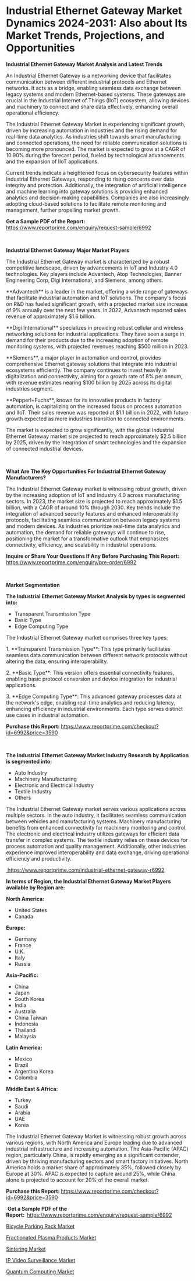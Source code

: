 <p><h1>Industrial Ethernet Gateway Market Dynamics 2024-2031: Also about Its Market Trends, Projections, and Opportunities</h1></p><p><strong>Industrial Ethernet Gateway Market Analysis and Latest Trends</strong></p>
<p><p>An Industrial Ethernet Gateway is a networking device that facilitates communication between different industrial protocols and Ethernet networks. It acts as a bridge, enabling seamless data exchange between legacy systems and modern Ethernet-based systems. These gateways are crucial in the Industrial Internet of Things (IIoT) ecosystem, allowing devices and machinery to connect and share data effectively, enhancing overall operational efficiency.</p><p>The Industrial Ethernet Gateway Market is experiencing significant growth, driven by increasing automation in industries and the rising demand for real-time data analytics. As industries shift towards smart manufacturing and connected operations, the need for reliable communication solutions is becoming more pronounced. The market is expected to grow at a CAGR of 10.90% during the forecast period, fueled by technological advancements and the expansion of IIoT applications.</p><p>Current trends indicate a heightened focus on cybersecurity features within Industrial Ethernet Gateways, responding to rising concerns over data integrity and protection. Additionally, the integration of artificial intelligence and machine learning into gateway solutions is providing enhanced analytics and decision-making capabilities. Companies are also increasingly adopting cloud-based solutions to facilitate remote monitoring and management, further propelling market growth.</p></p>
<p><strong>Get a Sample PDF of the Report:&nbsp;</strong> <a href="https://www.reportprime.com/enquiry/request-sample/6992">https://www.reportprime.com/enquiry/request-sample/6992</a></p>
<p>&nbsp;</p>
<p><strong>Industrial Ethernet Gateway Major Market Players</strong></p>
<p><p>The Industrial Ethernet Gateway market is characterized by a robust competitive landscape, driven by advancements in IoT and Industry 4.0 technologies. Key players include Advantech, Atop Technologies, Banner Engineering Corp, Digi International, and Siemens, among others.</p><p>**Advantech** is a leader in the market, offering a wide range of gateways that facilitate industrial automation and IoT solutions. The company's focus on R&D has fueled significant growth, with a projected market size increase of 9% annually over the next few years. In 2022, Advantech reported sales revenue of approximately $1.6 billion.</p><p>**Digi International** specializes in providing robust cellular and wireless networking solutions for industrial applications. They have seen a surge in demand for their products due to the increasing adoption of remote monitoring systems, with projected revenues reaching $500 million in 2023.</p><p>**Siemens**, a major player in automation and control, provides comprehensive Ethernet gateway solutions that integrate into industrial ecosystems efficiently. The company continues to invest heavily in digitalization and connectivity, aiming for a growth rate of 8% per annum, with revenue estimates nearing $100 billion by 2025 across its digital industries segment.</p><p>**Pepperl+Fuchs**, known for its innovative products in factory automation, is capitalizing on the increased focus on process automation and IIoT. Their sales revenue was reported at $1.1 billion in 2022, with future growth expected as more industries transition to connected environments.</p><p>The market is expected to grow significantly, with the global Industrial Ethernet Gateway market size projected to reach approximately $2.5 billion by 2025, driven by the integration of smart technologies and the expansion of connected industrial devices.</p></p>
<p>&nbsp;</p>
<p><strong>What Are The Key Opportunities For Industrial Ethernet Gateway Manufacturers?</strong></p>
<p><p>The Industrial Ethernet Gateway market is witnessing robust growth, driven by the increasing adoption of IoT and Industry 4.0 across manufacturing sectors. In 2023, the market size is projected to reach approximately $1.5 billion, with a CAGR of around 10% through 2030. Key trends include the integration of advanced security features and enhanced interoperability protocols, facilitating seamless communication between legacy systems and modern devices. As industries prioritize real-time data analytics and automation, the demand for reliable gateways will continue to rise, positioning the market for a transformative outlook that emphasizes connectivity, efficiency, and scalability in industrial operations.</p></p>
<p><strong>Inquire or Share Your Questions If Any Before Purchasing This Report:</strong> <a href="https://www.reportprime.com/enquiry/pre-order/6992">https://www.reportprime.com/enquiry/pre-order/6992</a></p>
<p>&nbsp;</p>
<p><strong>Market Segmentation</strong></p>
<p><strong>The Industrial Ethernet Gateway Market Analysis by types is segmented into:</strong></p>
<p><ul><li>Transparent Transmission Type</li><li>Basic Type</li><li>Edge Computing Type</li></ul></p>
<p><p>The Industrial Ethernet Gateway market comprises three key types: </p><p>1. **Transparent Transmission Type**: This type primarily facilitates seamless data communication between different network protocols without altering the data, ensuring interoperability. </p><p>2. **Basic Type**: This version offers essential connectivity features, enabling basic protocol conversion and device integration for industrial applications. </p><p>3. **Edge Computing Type**: This advanced gateway processes data at the network's edge, enabling real-time analytics and reducing latency, enhancing efficiency in industrial environments. Each type serves distinct use cases in industrial automation.</p></p>
<p><strong>Purchase this Report:&nbsp;</strong><a href="https://www.reportprime.com/checkout?id=6992&price=3590">https://www.reportprime.com/checkout?id=6992&price=3590</a></p>
<p>&nbsp;</p>
<p><strong>The Industrial Ethernet Gateway Market Industry Research by Application is segmented into:</strong></p>
<p><ul><li>Auto Industry</li><li>Machinery Manufacturing</li><li>Electronic and Electrical Industry</li><li>Textile Industry</li><li>Others</li></ul></p>
<p><p>The Industrial Ethernet Gateway market serves various applications across multiple sectors. In the auto industry, it facilitates seamless communication between vehicles and manufacturing systems. Machinery manufacturing benefits from enhanced connectivity for machinery monitoring and control. The electronic and electrical industry utilizes gateways for efficient data transfer in complex systems. The textile industry relies on these devices for process automation and quality management. Additionally, other industries experience improved interoperability and data exchange, driving operational efficiency and productivity.</p></p>
<p><a href="https://www.reportprime.com/industrial-ethernet-gateway-r6992">&nbsp;https://www.reportprime.com/industrial-ethernet-gateway-r6992</a></p>
<p><strong>In terms of Region, the Industrial Ethernet Gateway Market Players available by Region are:</strong></p>
<p>
    <p> <strong> North America: </strong>
        <ul>
            <li>United States</li>
            <li>Canada</li>
        </ul>
        </p> 
    <p> <strong> Europe: </strong>
        <ul>
            <li>Germany</li>
            <li>France</li>
            <li>U.K.</li>
            <li>Italy</li>
            <li>Russia</li>
        </ul>
        </p> 
    <p> <strong> Asia-Pacific: </strong>
        <ul>
            <li>China</li>
            <li>Japan</li>
            <li>South Korea</li>
            <li>India</li>
            <li>Australia</li>
            <li>China Taiwan</li>
            <li>Indonesia</li>
            <li>Thailand</li>
            <li>Malaysia</li>
        </ul>
        </p> 
    <p> <strong> Latin America: </strong>
        <ul>
            <li>Mexico</li>
            <li>Brazil</li>
            <li>Argentina Korea</li>
            <li>Colombia</li>
        </ul>
        </p> 
    <p> <strong> Middle East & Africa: </strong>
        <ul>
            <li>Turkey</li>
            <li>Saudi</li>
            <li>Arabia</li>
            <li>UAE</li>
            <li>Korea</li>
        </ul>
    </p>
    </p>
<p><p>The Industrial Ethernet Gateway Market is witnessing robust growth across various regions, with North America and Europe leading due to advanced industrial infrastructure and increasing automation. The Asia-Pacific (APAC) region, particularly China, is rapidly emerging as a significant contender, driven by thriving manufacturing sectors and smart factory initiatives. North America holds a market share of approximately 35%, followed closely by Europe at 30%. APAC is expected to capture around 25%, while China alone is projected to account for 20% of the overall market.</p></p>
<p><strong>Purchase this Report: </strong><a href="https://www.reportprime.com/checkout?id=6992&price=3590">https://www.reportprime.com/checkout?id=6992&price=3590</a></p>
<p>&nbsp;<strong>Get a Sample PDF of the Report:&nbsp;&nbsp;</strong><a href="https://www.reportprime.com/enquiry/request-sample/6992">https://www.reportprime.com/enquiry/request-sample/6992</a></p>
<p><strong></strong></p>
<p><p><a href="https://medium.com/@arteevalith3/global-bicycle-parking-rack-market-trends-and-innovations-a-forward-looking-analysis-2024-2031-365b19bc760e">Bicycle Parking Rack Market</a></p><p><a href="https://www.linkedin.com/pulse/navigating-global-fractionated-plasma-products-market-pim0e?trackingId=TaUfCSodTUWJHKWpt5HU7g%3D%3D">Fractionated Plasma Products Market</a></p><p><a href="https://www.linkedin.com/pulse/global-sintering-industry-research-report-competitive-landscape-wcsbc?trackingId=zkxuKSkqQwWuGS6C7g12Lg%3D%3D">Sintering Market</a></p><p><a href="https://github.com/CarolynWatkins697/Market-Research-Report-List-1/blob/main/ip-video-surveillance-market.md">IP Video Surveillance Market</a></p><p><a href="https://github.com/lambertr3e8v/Market-Research-Report-List-1/blob/main/quantum-computing-market.md">Quantum Computing Market</a></p></p>